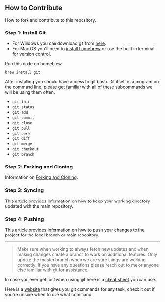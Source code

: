 ## How to Contribute

How to fork and contribute to this repository.

### Step 1: Install Git

* For Windows you can download git from [here](https://git-scm.com/downloads). 
* For Mac OS you'll need to [install homebrew](https://brew.sh) or use the built in terminal for version control.

Run this code on homebrew

    brew install git  

After installing you should have access to git bash. Git itself is a program on the command line, please get familiar with all of these subcommands we will be using them often.

* `git init`
* `git status`
* `git add`
* `git commit`
* `git clone`
* `git pull`
* `git push`
* `git diff`
* `git merge`
* `git checkout`
* `git branch`

### Step 2: Forking and Cloning

Information on [Forking and Cloning](https://help.github.com/articles/fork-a-repo/).

### Step 3: Syncing

This [article](https://help.github.com/articles/syncing-a-fork/) provides information on how to keep your working directory updated with the main repository.

### Step 4: Pushing

This [article](https://help.github.com/articles/pushing-to-a-remote/) provides information on how to push your changes to the project for the local branch or main repository.

---

>Make sure when working to always fetch new updates and when making changes create a branch to work on additional features. Only update the master branch when we are sure things are working correctly. If you have any questions please reach out to me or anyone else familiar with git for assistance.

In case you ever get lost when using git here is a [cheat sheet](https://services.github.com/on-demand/downloads/github-git-cheat-sheet.pdf) you can use.

Here is a [website](https://gitexplorer.com/) that gives you git commands for any task, check it out if you're unsure when to use what command.
